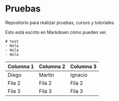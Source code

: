 # Pruebas
Repositorio para realizar pruebas, cursos y tutoriales

Esto está escrito en Markdown cómo pueden ver. 

``` 
# test 
- Hola
- Hola
- Hola
```

| Columna 1 | Columna 2 | Columna 3 |
|-----------|-----------|-----------|
| Diego | Martin | Ignacio |
| Fila 2 | Fila 2 | Fila 2 | 
| Fila 3 | Fila 3 | Fila 3 | 
